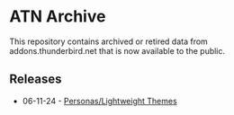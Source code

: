 # ATN Archive

This repository contains archived or retired data from addons.thunderbird.net that is now available to the public.

## Releases

- 06-11-24 - [Personas/Lightweight Themes](./personas/)
